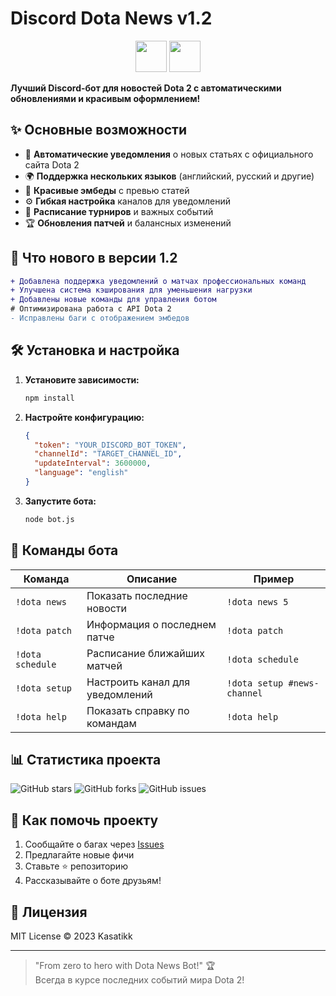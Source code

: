 # Discord Dota News v1.2

<p align="center"> <img src="https://upload.wikimedia.org/wikipedia/commons/c/c2/Dota_logo.svg" width="50"> <img src="https://assets-global.website-files.com/6257adef93867e50d84d30e2/636e0a6a49cf127bf92de1e2_icon_clyde_blurple_RGB.png" width="50" height="50"> </p>

**Лучший Discord-бот для новостей Dota 2 с автоматическими обновлениями и красивым оформлением!**

## ✨ Основные возможности

- 🔔 **Автоматические уведомления** о новых статьях с официального сайта Dota 2
- 🌍 **Поддержка нескольких языков** (английский, русский и другие)
- 🎨 **Красивые эмбеды** с превью статей
- ⚙️ **Гибкая настройка** каналов для уведомлений
- 📅 **Расписание турниров** и важных событий
- 🏆 **Обновления патчей** и балансных изменений

## 🚀 Что нового в версии 1.2

```diff
+ Добавлена поддержка уведомлений о матчах профессиональных команд
+ Улучшена система кэширования для уменьшения нагрузки
+ Добавлены новые команды для управления ботом
# Оптимизирована работа с API Dota 2
- Исправлены баги с отображением эмбедов
```

## 🛠 Установка и настройка

1. **Установите зависимости:**
   ```bash
   npm install
   ```

2. **Настройте конфигурацию:**
   ```json
   {
     "token": "YOUR_DISCORD_BOT_TOKEN",
     "channelId": "TARGET_CHANNEL_ID",
     "updateInterval": 3600000,
     "language": "english"
   }
   ```

3. **Запустите бота:**
   ```bash
   node bot.js
   ```

## 📜 Команды бота

| Команда           | Описание                          | Пример                     |
|-------------------|-----------------------------------|----------------------------|
| `!dota news`      | Показать последние новости        | `!dota news 5`             |
| `!dota patch`     | Информация о последнем патче      | `!dota patch`              |
| `!dota schedule`  | Расписание ближайших матчей       | `!dota schedule`           |
| `!dota setup`     | Настроить канал для уведомлений   | `!dota setup #news-channel`|
| `!dota help`      | Показать справку по командам      | `!dota help`               |

## 📊 Статистика проекта

![GitHub stars](https://img.shields.io/github/stars/Kasatikk/Discord-Dota-News?style=social)
![GitHub forks](https://img.shields.io/github/forks/Kasatikk/Discord-Dota-News?style=social)
![GitHub issues](https://img.shields.io/github/issues/Kasatikk/Discord-Dota-News)

## 🤝 Как помочь проекту

1. Сообщайте о багах через [Issues](https://github.com/Kasatikk/Discord-Dota-News/issues)
2. Предлагайте новые фичи
3. Ставьте ⭐ репозиторию
4. Рассказывайте о боте друзьям!

## 📜 Лицензия

MIT License © 2023 Kasatikk

---

> "From zero to hero with Dota News Bot!" 🏆  
> Всегда в курсе последних событий мира Dota 2!
